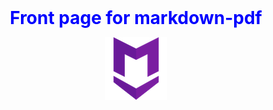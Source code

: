 <div style='color: blue; text-align: center; font-size: 200%; font-weight: bold;'>
Front page for markdown-pdf
</div>

<center>

![Alt text](./md-icon.png)

</center>
